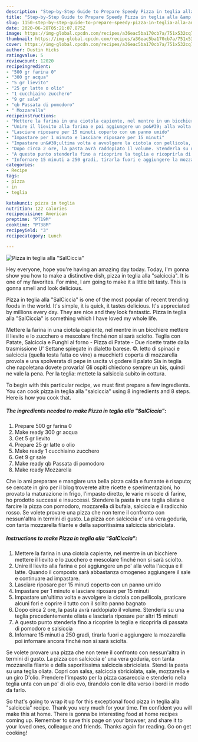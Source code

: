 ```yaml
---
description: "Step-by-Step Guide to Prepare Speedy Pizza in teglia alla &amp;#34;SalCiccia&amp;#34;"
title: "Step-by-Step Guide to Prepare Speedy Pizza in teglia alla &amp;#34;SalCiccia&amp;#34;"
slug: 1150-step-by-step-guide-to-prepare-speedy-pizza-in-teglia-alla-and-34-salciccia-and-34
date: 2020-06-28T05:21:07.875Z
image: https://img-global.cpcdn.com/recipes/a36eac5ba170cb7a/751x532cq70/pizza-in-teglia-alla-salciccia-recipe-main-photo.jpg
thumbnail: https://img-global.cpcdn.com/recipes/a36eac5ba170cb7a/751x532cq70/pizza-in-teglia-alla-salciccia-recipe-main-photo.jpg
cover: https://img-global.cpcdn.com/recipes/a36eac5ba170cb7a/751x532cq70/pizza-in-teglia-alla-salciccia-recipe-main-photo.jpg
author: Dustin Hicks
ratingvalue: 5
reviewcount: 12020
recipeingredient:
- "500 gr farina 0"
- "300 gr acqua"
- "5 gr lievito"
- "25 gr latte o olio"
- "1 cucchiaino zucchero"
- "9 gr sale"
- "qb Passata di pomodoro"
- " Mozzarella"
recipeinstructions:
- "Mettere la farina in una ciotola capiente, nel mentre in un bicchiere mettere il lievito e lo zucchero e mescolare finché non si sarà sciolto."
- "Unire il lievito alla farina e poi aggiungere un po&#39; alla volta l&#39;acqua e il latte. Quando il composto sarà abbastanza omogeneo aggiungere il sale e continuare ad impastare."
- "Lasciare riposare per 15 minuti coperto con un panno umido"
- "Impastare per 1 minuto e lasciare riposare per 15 minuti"
- "Impastare un&#39;ultima volta e avvolgere la ciotola con pellicola, praticare alcuni fori e coprire il tutto con il solito panno bagnato"
- "Dopo circa 2 ore, la pasta avrà raddopiato il volume. Stenderla su una teglia precedentemente oliata e lasciarla riposare per altri 15 minuti"
- "A questo punto stenderla fino a ricoprire la teglia e ricoprirla di passata di pomodoro e salsiccia"
- "Infornare 15 minuti a 250 gradi, tirarla fuori e aggiungere la mozzarella poi infornare ancora finché non si sarà sciolta."
categories:
- Recipe
tags:
- pizza
- in
- teglia

katakunci: pizza in teglia 
nutrition: 122 calories
recipecuisine: American
preptime: "PT19M"
cooktime: "PT38M"
recipeyield: "3"
recipecategory: Lunch

---
```



![Pizza in teglia alla &#34;SalCiccia&#34;](https://img-global.cpcdn.com/recipes/a36eac5ba170cb7a/751x532cq70/pizza-in-teglia-alla-salciccia-recipe-main-photo.jpg)

Hey everyone, hope you're having an amazing day today. Today, I'm gonna show you how to make a distinctive dish, pizza in teglia alla &#34;salciccia&#34;. It is one of my favorites. For mine, I am going to make it a little bit tasty. This is gonna smell and look delicious.

Pizza in teglia alla &#34;SalCiccia&#34; is one of the most popular of recent trending foods in the world. It's simple, it is quick, it tastes delicious. It's appreciated by millions every day. They are nice and they look fantastic. Pizza in teglia alla &#34;SalCiccia&#34; is something which I have loved my whole life.

Mettere la farina in una ciotola capiente, nel mentre in un bicchiere mettere il lievito e lo zucchero e mescolare finché non si sarà sciolto. Teglia con Patate, Salciccia e Funghi al forno - Pizza di Patate - Due ricette tratte dalla trasmissione U&#39; Settane spiegate in dialetto barese. ©. letto di spinaci e salciccia (quella tosta fatta co vino) a mucchietti coperta di mozzarella provola e una spolverata di pepe in uscita vi godere il palato Sia in teglia che napoletana dovete provarla! Gli ospiti chiedono sempre un bis, quindi ne vale la pena. Per la teglia: mettete la salsiccia subito in cottura.


To begin with this particular recipe, we must first prepare a few ingredients. You can cook pizza in teglia alla &#34;salciccia&#34; using 8 ingredients and 8 steps. Here is how you cook that.

<!--inarticleads1-->

##### The ingredients needed to make Pizza in teglia alla &#34;SalCiccia&#34;:

1. Prepare 500 gr farina 0
1. Make ready 300 gr acqua
1. Get 5 gr lievito
1. Prepare 25 gr latte o olio
1. Make ready 1 cucchiaino zucchero
1. Get 9 gr sale
1. Make ready qb Passata di pomodoro
1. Make ready  Mozzarella


Che io ami preparare e mangiare una bella pizza calda e fumante è risaputo; se cercate in giro per il blog troverete altre ricette e sperimentazioni, ho provato la maturazione in frigo, l&#39;impasto diretto, le varie miscele di farine, ho prodotto successi e insuccessi. Stendere la pasta in una teglia oliata e farcire la pizza con pomodoro, mozzarella di bufala, salciccia e il radicchio rosso. Se volete provare una pizza che non teme il confronto con nessun&#39;altra in termini di gusto. La pizza con salciccia e&#39; una vera goduria, con tanta mozzarella filante e della saporitissima salciccia sbriciolata. 

<!--inarticleads2-->

##### Instructions to make Pizza in teglia alla &#34;SalCiccia&#34;:

1. Mettere la farina in una ciotola capiente, nel mentre in un bicchiere mettere il lievito e lo zucchero e mescolare finché non si sarà sciolto.
1. Unire il lievito alla farina e poi aggiungere un po&#39; alla volta l&#39;acqua e il latte. Quando il composto sarà abbastanza omogeneo aggiungere il sale e continuare ad impastare.
1. Lasciare riposare per 15 minuti coperto con un panno umido
1. Impastare per 1 minuto e lasciare riposare per 15 minuti
1. Impastare un&#39;ultima volta e avvolgere la ciotola con pellicola, praticare alcuni fori e coprire il tutto con il solito panno bagnato
1. Dopo circa 2 ore, la pasta avrà raddopiato il volume. Stenderla su una teglia precedentemente oliata e lasciarla riposare per altri 15 minuti
1. A questo punto stenderla fino a ricoprire la teglia e ricoprirla di passata di pomodoro e salsiccia
1. Infornare 15 minuti a 250 gradi, tirarla fuori e aggiungere la mozzarella poi infornare ancora finché non si sarà sciolta.


Se volete provare una pizza che non teme il confronto con nessun&#39;altra in termini di gusto. La pizza con salciccia e&#39; una vera goduria, con tanta mozzarella filante e della saporitissima salciccia sbriciolata. Stendi la pasta su una teglia oliata. Copri con salsa, salciccia sbriciolata, sale, mozzarella e un giro D&#39;olio. Prendere l&#39;impasto per la pizza casareccia e stenderlo nella teglia unta con un po&#39; di olio evo, tirandolo con le dita verso i bordi in modo da farlo. 

So that's going to wrap it up for this exceptional food pizza in teglia alla &#34;salciccia&#34; recipe. Thank you very much for your time. I'm confident you will make this at home. There is gonna be interesting food at home recipes coming up. Remember to save this page on your browser, and share it to your loved ones, colleague and friends. Thanks again for reading. Go on get cooking!
